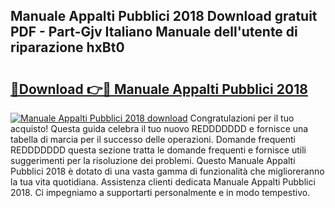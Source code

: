 ## Manuale Appalti Pubblici 2018 Download gratuit PDF - Part-Gjv Italiano Manuale dell'utente di riparazione hxBt0

# <h2><a href="http://dfg6kj.blite.top/?on=Manuale+Appalti+Pubblici+2018">🔗Download 👉🔴 Manuale Appalti Pubblici 2018</a></h2>

[![Manuale Appalti Pubblici 2018 download](https://i.imgur.com/lujVjoI.png)](http://dfg6kj.blite.top/?on=Manuale+Appalti+Pubblici+2018)
Congratulazioni per il tuo acquisto! Questa guida celebra il tuo nuovo REDDDDDDD e fornisce una tabella di marcia per il successo delle operazioni. Domande frequenti REDDDDDDD questa sezione tratta le domande frequenti e fornisce utili suggerimenti per la risoluzione dei problemi. Questo Manuale Appalti Pubblici 2018 è dotato di una vasta gamma di funzionalità che miglioreranno la tua vita quotidiana. Assistenza clienti dedicata Manuale Appalti Pubblici 2018. Ci impegniamo a supportarti personalmente e in modo tempestivo.
